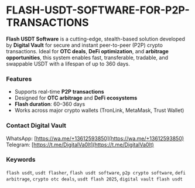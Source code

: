 # FLASH-USDT-SOFTWARE-FOR-P2P-TRANSACTIONS


**Flash USDT Software** is a cutting-edge, stealth-based solution developed by **Digital Vault** for secure and instant peer-to-peer (P2P) crypto transactions. Ideal for **OTC deals**, **DeFi optimization**, and **arbitrage opportunities**, this system enables fast, transferable, tradable, and swappable USDT with a lifespan of up to 360 days.



###  Features
- Supports real-time **P2P transactions**
- Designed for **OTC arbitrage** and **DeFi ecosystems**
- **Flash duration**: 60–360 days
- Works across major crypto wallets (TronLink, MetaMask, Trust Wallet)



###  Contact Digital Vault  
 WhatsApp: [https://wa.me/+13612593850](https://wa.me/+13612593850)  
 Telegram: [https://t.me/DigitalVa0lt](https://t.me/DigitalVa0lt)
 

###  Keywords  
`flash usdt`, `usdt flasher`, `flash usdt software`, `p2p crypto software`, `defi arbitrage`, `crypto otc deals`, `usdt flash 2025`, `digital vault flash usdt`
